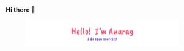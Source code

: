 ### Hi there 👋

<p align="center"><img width="80%" alt="Hello, I'm Yuvaraj. I do open source!" src="./assets/gh-readme-header.png" /></a></p>


<!--
**Yuvaraj2519/Yuvaraj2519** is a ✨ _special_ ✨ repository because its `README.md` (this file) appears on your GitHub profile.

Here are some ideas to get you started:

- 🔭 I’m currently working on [TCS] (https://www.tcs.com/)
- 🌱 I’m currently learning [React] (https://react.dev/)


![Yuvaraj's github stats](https://github-readme-stats.vercel.app/api?username=Yuvaraj2519)  

[![Top Langs](https://github-readme-stats.vercel.app/api/top-langs/?username=anuraghazra)](https://github.com/anuraghazra/github-readme-stats)

